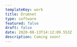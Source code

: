 ```yaml
---
templateKey: work
title: Drumnet
type: software
featured: false
draft: false
date: 2020-08-13T14:12:09.553Z
description: Coming soon!
---
```

